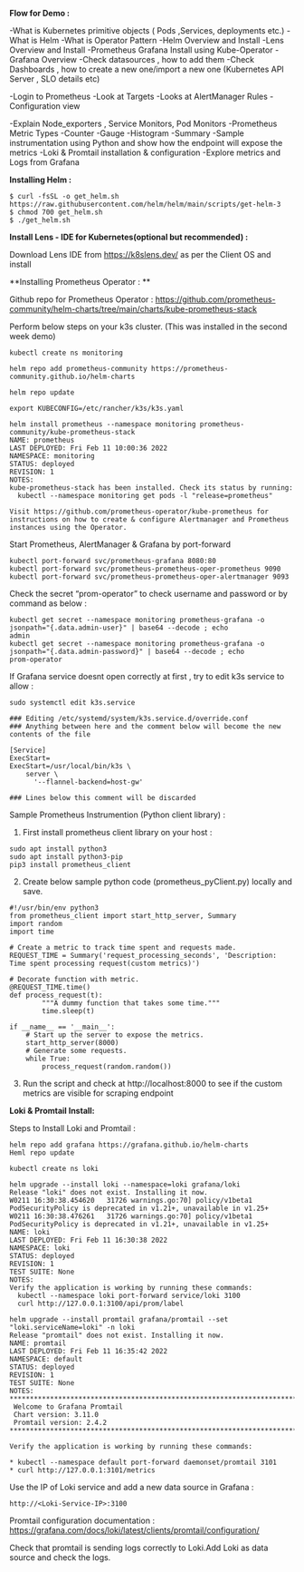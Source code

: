 **Flow for Demo :** 

-What is Kubernetes primitive objects ( Pods ,Services, deployments etc.) 
-What is Helm 
-What is Operator Pattern 
-Helm Overview and Install 
-Lens Overview and Install 
-Prometheus Grafana Install using Kube-Operator 
-Grafana Overview
-Check datasources , how to add them 
-Check Dashboards , how to create a new one/import a new one (Kubernetes API Server , SLO details etc) 

-Login to Prometheus 
	-Look at Targets 
	-Looks at AlertManager Rules
	-Configuration view 
	
-Explain Node_exporters , Service Monitors, Pod Monitors
-Prometheus Metric Types 
		-Counter
		-Gauge
		-Histogram
		-Summary
-Sample instrumentation using Python  and show how the endpoint will expose the metrics 
-Loki & Promtail installation & configuration 
-Explore metrics and Logs from Grafana



**Installing Helm :**
```
$ curl -fsSL -o get_helm.sh https://raw.githubusercontent.com/helm/helm/main/scripts/get-helm-3
$ chmod 700 get_helm.sh
$ ./get_helm.sh
```

**Install Lens - IDE for Kubernetes(optional but recommended) :**

Download Lens IDE from https://k8slens.dev/ as per the Client OS and install

**Installing Prometheus Operator : **

Github repo for Prometheus Operator : https://github.com/prometheus-community/helm-charts/tree/main/charts/kube-prometheus-stack 

Perform below steps on your k3s cluster. (This was installed in the second week demo)
```
kubectl create ns monitoring

helm repo add prometheus-community https://prometheus-community.github.io/helm-charts

helm repo update

export KUBECONFIG=/etc/rancher/k3s/k3s.yaml

helm install prometheus --namespace monitoring prometheus-community/kube-prometheus-stack
NAME: prometheus
LAST DEPLOYED: Fri Feb 11 10:00:36 2022
NAMESPACE: monitoring
STATUS: deployed
REVISION: 1
NOTES:
kube-prometheus-stack has been installed. Check its status by running:
  kubectl --namespace monitoring get pods -l "release=prometheus"

Visit https://github.com/prometheus-operator/kube-prometheus for instructions on how to create & configure Alertmanager and Prometheus instances using the Operator.
```
Start Prometheus, AlertManager & Grafana by port-forward 

```
kubectl port-forward svc/prometheus-grafana 8080:80
kubectl port-forward svc/prometheus-prometheus-oper-prometheus 9090
kubectl port-forward svc/prometheus-prometheus-oper-alertmanager 9093
```

Check the secret “prom-operator” to check username and password or by command as below : 

```
kubectl get secret --namespace monitoring prometheus-grafana -o jsonpath="{.data.admin-user}" | base64 --decode ; echo
admin
kubectl get secret --namespace monitoring prometheus-grafana -o jsonpath="{.data.admin-password}" | base64 --decode ; echo
prom-operator
```

If Grafana service doesnt open correctly at first , try to edit k3s service to allow :  
```
sudo systemctl edit k3s.service

### Editing /etc/systemd/system/k3s.service.d/override.conf
### Anything between here and the comment below will become the new contents of the file

[Service]
ExecStart=
ExecStart=/usr/local/bin/k3s \
    server \
      '--flannel-backend=host-gw'

### Lines below this comment will be discarded
```
Sample Prometheus Instrumention (Python client library) :
1. First install prometheus client library on your host :

```
sudo apt install python3
sudo apt install python3-pip
pip3 install prometheus_client
```
2. Create below sample python code (prometheus_pyClient.py) locally and save. 

```
#!/usr/bin/env python3
from prometheus_client import start_http_server, Summary
import random
import time

# Create a metric to track time spent and requests made.
REQUEST_TIME = Summary('request_processing_seconds', 'Description: Time spent processing request(custom metrics)')

# Decorate function with metric.
@REQUEST_TIME.time()
def process_request(t):
        """A dummy function that takes some time."""
        time.sleep(t)

if __name__ == '__main__':
    # Start up the server to expose the metrics.
    start_http_server(8000)
    # Generate some requests.
    while True:
        process_request(random.random())
 ```
 3. Run the script and check at http://localhost:8000 to see if the custom metrics are visible for scraping endpoint

**Loki & Promtail Install:**

Steps to Install Loki and Promtail :

```
helm repo add grafana https://grafana.github.io/helm-charts
Heml repo update

kubectl create ns loki

helm upgrade --install loki --namespace=loki grafana/loki
Release "loki" does not exist. Installing it now.
W0211 16:30:38.454620   31726 warnings.go:70] policy/v1beta1 PodSecurityPolicy is deprecated in v1.21+, unavailable in v1.25+
W0211 16:30:38.476261   31726 warnings.go:70] policy/v1beta1 PodSecurityPolicy is deprecated in v1.21+, unavailable in v1.25+
NAME: loki
LAST DEPLOYED: Fri Feb 11 16:30:38 2022
NAMESPACE: loki
STATUS: deployed
REVISION: 1
TEST SUITE: None
NOTES:
Verify the application is working by running these commands:
  kubectl --namespace loki port-forward service/loki 3100
  curl http://127.0.0.1:3100/api/prom/label

helm upgrade --install promtail grafana/promtail --set "loki.serviceName=loki" -n loki
Release "promtail" does not exist. Installing it now.
NAME: promtail
LAST DEPLOYED: Fri Feb 11 16:35:42 2022
NAMESPACE: default
STATUS: deployed
REVISION: 1
TEST SUITE: None
NOTES:
***********************************************************************
 Welcome to Grafana Promtail
 Chart version: 3.11.0
 Promtail version: 2.4.2
***********************************************************************

Verify the application is working by running these commands:

* kubectl --namespace default port-forward daemonset/promtail 3101
* curl http://127.0.0.1:3101/metrics
```

Use the IP of Loki service and add a new data source in Grafana :
```
http://<Loki-Service-IP>:3100
```
Promtail configuration documentation : https://grafana.com/docs/loki/latest/clients/promtail/configuration/ 

Check that promtail is sending logs correctly to Loki.Add Loki as data source and check the logs. 
